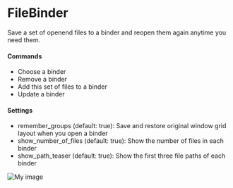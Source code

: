 FileBinder
==========
Save a set of openend files to a binder and reopen them again anytime you need them.

#### Commands

- Choose a binder
- Remove a binder
- Add this set of files to a binder
- Update a binder 

#### Settings

- remember_groups (default: true): Save and restore original window grid layout when you open a binder
- show_number_of_files (default: true): Show the number of files in each binder
- show_path_teaser (default: true): Show the first three file paths of each binder

![My image](https://raw.github.com/JeroenVdb/FileBinder/master/filebinder-screenshots.png)
